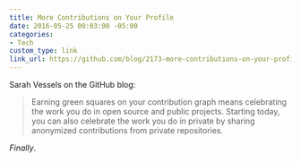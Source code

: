 ```yaml
---
title: More Contributions on Your Profile
date: 2016-05-25 00:03:00 -05:00
categories:
- Tech
custom_type: link
link_url: https://github.com/blog/2173-more-contributions-on-your-profile
---
```


Sarah Vessels on the GitHub blog:

> Earning green squares on your contribution graph means celebrating the work you do in open source and public projects. Starting today, you can also celebrate the work you do in private by sharing anonymized contributions from private repositories.

*Finally*.
